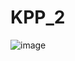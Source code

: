 # KPP_2
![image](https://user-images.githubusercontent.com/32176065/41048927-7a37a01a-69b8-11e8-978a-e9a41a106bba.png)
